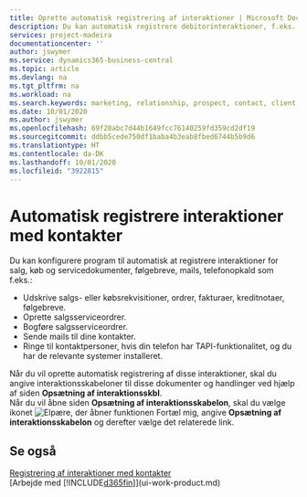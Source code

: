 ```yaml
---
title: Oprette automatisk registrering af interaktioner | Microsoft Docs
description: Du kan automatisk registrere debitorinteraktioner, f.eks. for salgs-, købs- og servicedokumenter eller telefonopkald.
services: project-madeira
documentationcenter: ''
author: jswymer
ms.service: dynamics365-business-central
ms.topic: article
ms.devlang: na
ms.tgt_pltfrm: na
ms.workload: na
ms.search.keywords: marketing, relationship, prospect, contact, client, customer
ms.date: 10/01/2020
ms.author: jswymer
ms.openlocfilehash: 69f28abc7d44b1649fcc76140259fd359cd2df19
ms.sourcegitcommit: ddbb5cede750df1baba4b3eab8fbed6744b5b9d6
ms.translationtype: HT
ms.contentlocale: da-DK
ms.lasthandoff: 10/01/2020
ms.locfileid: "3922815"
---
```

# <a name="recording-interactions-with-contacts-automatically"></a>Automatisk registrere interaktioner med kontakter
Du kan konfigurere program til automatisk at registrere interaktioner for salg, køb og servicedokumenter, følgebreve, mails, telefonopkald som f.eks.:

* Udskrive salgs- eller købsrekvisitioner, ordrer, fakturaer, kreditnotaer, følgebreve.
* Oprette salgsserviceordrer.
* Bogføre salgsserviceordrer.
* Sende mails til dine kontakter.
* Ringe til kontaktpersoner, hvis din telefon har TAPI-funktionalitet, og du har de relevante systemer installeret.

Når du vil oprette automatisk registrering af disse interaktioner, skal du angive interaktionsskabeloner til disse dokumenter og handlinger ved hjælp af siden **Opsætning af interaktionsskbl**.  
Når du vil åbne siden **Opsætning af interaktionsskabelon**, skal du vælge ikonet ![Elpære, der åbner funktionen Fortæl mig](media/ui-search/search_small.png "Fortæl mig, hvad du vil foretage dig"), angive **Opsætning af interaktionsskabelon** og derefter vælge det relaterede link.

## <a name="see-also"></a>Se også
[Registrering af interaktioner med kontakter](marketing-interactions.md)  
[Arbejde med [!INCLUDE[d365fin](includes/d365fin_md.md)]](ui-work-product.md)  
